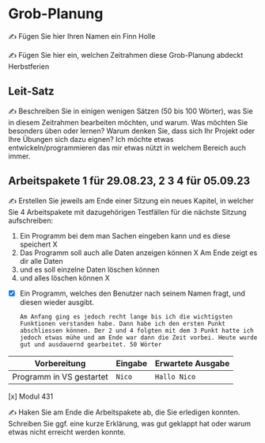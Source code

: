 # Grob-Planung

✍️ Fügen Sie hier Ihren Namen ein Finn Holle

✍️ Fügen Sie hier ein, welchen Zeitrahmen diese Grob-Planung abdeckt Herbstferien

## Leit-Satz

✍️ Beschreiben Sie in einigen wenigen Sätzen (50 bis 100 Wörter), was Sie in diesem Zeitrahmen bearbeiten möchten, und warum. Was möchten Sie besonders üben oder lernen? Warum denken Sie, dass sich Ihr Projekt oder Ihre Übungen sich dazu eignen?
Ich möchte etwas entwickeln/programmieren das mir etwas nützt in welchem Bereich auch immer.
## Arbeitspakete 1 für 29.08.23, 2 3 4 für 05.09.23

✍️ Erstellen Sie jeweils am Ende einer Sitzung ein neues Kapitel, in welcher Sie 4 Arbeitspakete mit dazugehörigen Testfällen für die nächste Sitzung aufschreiben:
1. Ein Programm bei dem man Sachen eingeben kann und es diese speichert X 
2. Das Programm soll auch alle Daten anzeigen können X Am Ende zeigt es dir alle Daten
3. und es soll einzelne Daten löschen können
4. und alles löschen können X
- [x] Ein Programm, welches den Benutzer nach seinem Namen fragt, und diesen wieder ausgibt.

      Am Anfang ging es jedoch recht lange bis ich die wichtigsten Funktionen verstanden habe. Dann habe ich den ersten Punkt abschliessen können. Der 2 und 4 folgten mit dem 3 Punkt hatte ich jedoch etwas mühe und am Ende war dann die Zeit vorbei. Heute wurde gut und ausdauernd gearbeitet. 50 Wörter

| Vorbereitung             | Eingabe | Erwartete Ausgabe |
| ------------------------ | ------- | ----------------- |
| Programm in VS gestartet | `Nico`  | `Hallo Nico`      |

[x] Modul 431


✍️  Haken Sie am Ende die Arbeitspakete ab, die Sie erledigen konnten. Schreiben Sie ggf. eine kurze Erklärung, was gut geklappt hat oder warum etwas nicht erreicht werden konnte.
